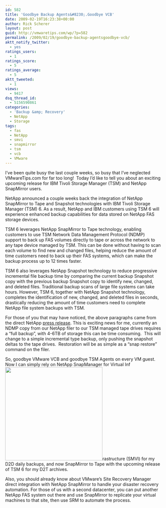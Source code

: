 ```yaml
---
id: 582
title: 'Goodbye Backup Agents&#8230;.Goodbye VCB'
date: 2009-02-19T16:23:38+00:00
author: Rick Scherer
layout: post
guid: http://vmwaretips.com/wp/?p=582
permalink: /2009/02/19/goodbye-backup-agentsgoodbye-vcb/
aktt_notify_twitter:
  - yes
ratings_users:
  - 1
ratings_score:
  - 5
ratings_average:
  - 5
aktt_tweeted:
  - 1
views:
  - 9417
dsq_thread_id:
  - 5156590861
categories:
  - 'Backup &amp; Recovery'
  - NetApp
  - Storage
tags:
  - fas
  - NetApp
  - smvi
  - snapmirror
  - tsm
  - vcb
  - VMware
---
```

I&#8217;ve been quite busy the last couple weeks, so busy that I&#8217;ve neglected VMwareTips.com for far too long!  Today I&#8217;d like to tell you about an exciting upcoming release for IBM Tivoli Storage Manager (TSM) and NetApp SnapMirror users.

NetApp announced a couple weeks back the integration of NetApp SnapMirror to Tape and Snapshot technologies with IBM Tivoli Storage Manager (TSM) 6. As a result, NetApp and IBM customers using TSM 6 will experience enhanced backup capabilities for data stored on NetApp FAS storage devices.

<p class="fontNormal">
  TSM 6 leverages NetApp SnapMirror to Tape technology, enabling customers to use TSM Network Data Management Protocol (NDMP) support to back up FAS volumes directly to tape or across the network to any tape device managed by TSM. This can be done without having to scan each volume to find new and changed files, helping reduce the amount of time customers need to back up their FAS systems, which can make the backup process up to 12 times faster.
</p>

<p class="fontNormal">
  TSM 6 also leverages NetApp Snapshot technology to reduce progressive incremental file backup time by comparing the current backup Snapshot copy with the previous backup Snapshot copy to identify new, changed, and deleted files. Traditional backup scans of large file systems can take hours. However, TSM 6, together with NetApp Snapshot technology, completes the identification of new, changed, and deleted files in seconds, drastically reducing the amount of time customers need to complete NetApp file system backups with TSM.
</p>

<p class="fontNormal">
  <!--more-->
</p>

<p class="fontNormal">
  For those of you that may have noticed, the above paragraphs came from the direct NetApp <a href="http://www.netapp.com/us/company/news/press-releases/news-rel-20090205.html" target="_blank">press release</a>. This is exciting news for me, currently an NDMP copy from our NetApp filer to our TSM managed tape drives requires a &#8220;full backup&#8221;, with 4-6TB of storage this can be time consuming.  This will change to a simple incremental type backup, only pushing the snapshot deltas to the tape drives.  Restoration will be as simple as a &#8220;snap restore&#8221; command on the filer.
</p>

<p class="fontNormal">
  So, goodbye VMware VCB and goodbye TSM Agents on every VM guest.  Now I can simply rely on NetApp SnapManager for Virtual Inf<img class="alignright" src="http://blogs.netapp.com/storage_nuts_n_bolts/WindowsLiveWriter/srm2.png" alt="" width="313" height="299" />rastructure (SMVI) for my D2D daily backups, and now SnapMirror to Tape with the upcoming release of TSM 6 for my D2T archives.
</p>

<p class="fontNormal">
  Also, you should already know about VMware&#8217;s Site Recovery Manager direct integration with NetApp SnapMirror to handle your disaster recovery automation. For those of us with a second datacenter, you can put another NetApp FAS system out there and use SnapMirror to replicate your virtual machines to that site, then use SRM to automate the process.
</p>